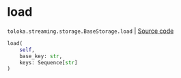# load
`toloka.streaming.storage.BaseStorage.load` | [Source code](https://github.com/Toloka/toloka-kit/blob/v0.1.26/src/streaming/storage.py#L32)

```python
load(
    self,
    base_key: str,
    keys: Sequence[str]
)
```


